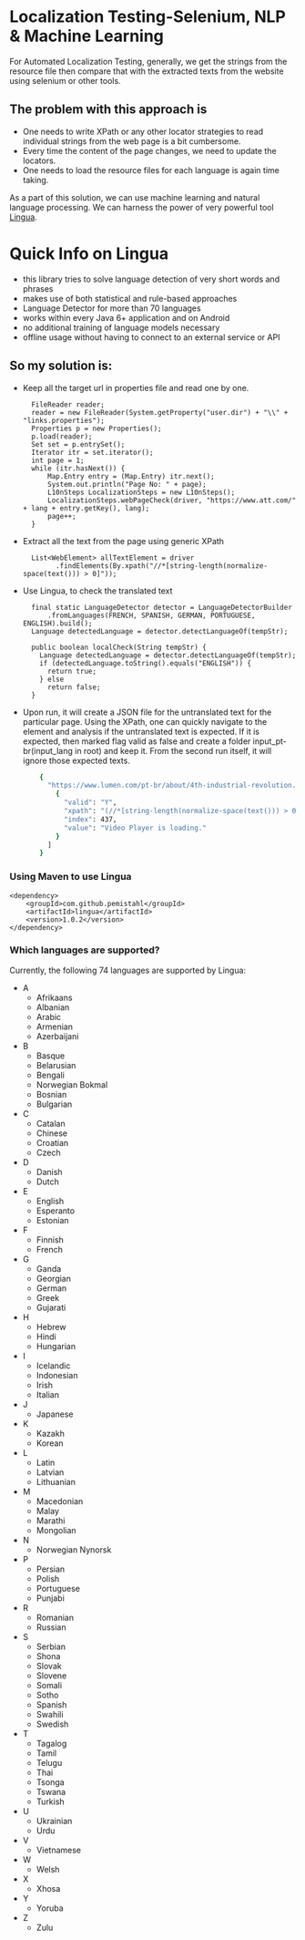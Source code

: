 # Localization Testing-Selenium, NLP & Machine Learning

For Automated Localization Testing, generally, we get the strings from the resource file then compare that with the extracted texts from the website using selenium or other tools.

## The problem with this approach is 
- One needs to write XPath or any other locator strategies to read individual strings from the web page is a bit cumbersome.
- Every time the content of the page changes, we need to update the locators.
- One needs to load the resource files for each language is again time taking.

As a part of this solution, we can use machine learning and natural language processing. 
We can harness the power of very powerful tool [Lingua](https://github.com/pemistahl/lingua).

# Quick Info on Lingua
- this library tries to solve language detection of very short words and phrases
- makes use of both statistical and rule-based approaches
- Language Detector for more than 70 languages
- works within every Java 6+ application and on Android
- no additional training of language models necessary
- offline usage without having to connect to an external service or API

## So my solution is:

- Keep all the target url in properties file and read one by one.

		FileReader reader;
		reader = new FileReader(System.getProperty("user.dir") + "\\" + "links.properties");
		Properties p = new Properties();
		p.load(reader);
		Set set = p.entrySet();
		Iterator itr = set.iterator();
		int page = 1;
		while (itr.hasNext()) {
			Map.Entry entry = (Map.Entry) itr.next();
			System.out.println("Page No: " + page);
			L10nSteps LocalizationSteps = new L10nSteps();
			LocalizationSteps.webPageCheck(driver, "https://www.att.com/" + lang + entry.getKey(), lang);
			page++;
		}

- Extract all the text from the page using generic XPath

        List<WebElement> allTextElement = driver
              .findElements(By.xpath("//*[string-length(normalize-space(text())) > 0]"));
	
- Use Lingua, to check the translated text

    	final static LanguageDetector detector = LanguageDetectorBuilder
			.fromLanguages(FRENCH, SPANISH, GERMAN, PORTUGUESE, ENGLISH).build();
      	Language detectedLanguage = detector.detectLanguageOf(tempStr);
        
        public boolean localCheck(String tempStr) {
          Language detectedLanguage = detector.detectLanguageOf(tempStr);
          if (detectedLanguage.toString().equals("ENGLISH")) {
            return true;
          } else
            return false;
        }

- Upon run, it will create a JSON file for the untranslated text for the particular page. Using the XPath, one can quickly navigate to the element and analysis if the untranslated text is expected. If it is expected, then marked flag valid as false and create a folder input_pt-br(input_lang in root) and keep it. From the second run itself, it will ignore those expected texts.
	```sh
		{
		  "https://www.lumen.com/pt-br/about/4th-industrial-revolution.html": [
		    {
		      "valid": "Y",
		      "xpath": "(//*[string-length(normalize-space(text())) > 0])[437]",
		      "index": 437,
		      "value": "Video Player is loading."
		    }
		  ]
		}
	```		
### <a name="library-dependency-maven"></a> Using Maven to use Lingua

```
<dependency>
    <groupId>com.github.pemistahl</groupId>
    <artifactId>lingua</artifactId>
    <version>1.0.2</version>
</dependency>
```

### Which languages are supported? 

Currently, the following 74 languages are supported by Lingua:

- A
  - Afrikaans
  - Albanian
  - Arabic
  - Armenian
  - Azerbaijani
- B
  - Basque
  - Belarusian
  - Bengali
  - Norwegian Bokmal
  - Bosnian
  - Bulgarian
- C
  - Catalan
  - Chinese
  - Croatian
  - Czech
- D
  - Danish
  - Dutch
- E
  - English
  - Esperanto
  - Estonian
- F
  - Finnish
  - French
- G
  - Ganda
  - Georgian
  - German
  - Greek
  - Gujarati
- H
  - Hebrew
  - Hindi
  - Hungarian
- I
  - Icelandic
  - Indonesian
  - Irish
  - Italian
- J
  - Japanese
- K
  - Kazakh
  - Korean
- L
  - Latin
  - Latvian
  - Lithuanian
- M
  - Macedonian
  - Malay
  - Marathi
  - Mongolian
- N
  - Norwegian Nynorsk
- P
  - Persian
  - Polish
  - Portuguese
  - Punjabi
- R
  - Romanian
  - Russian
- S
  - Serbian
  - Shona
  - Slovak
  - Slovene
  - Somali
  - Sotho
  - Spanish
  - Swahili
  - Swedish
- T
  - Tagalog
  - Tamil
  - Telugu
  - Thai
  - Tsonga
  - Tswana
  - Turkish
- U
  - Ukrainian
  - Urdu
- V
  - Vietnamese
- W
  - Welsh
- X
  - Xhosa
- Y
  - Yoruba
- Z
  - Zulu   

